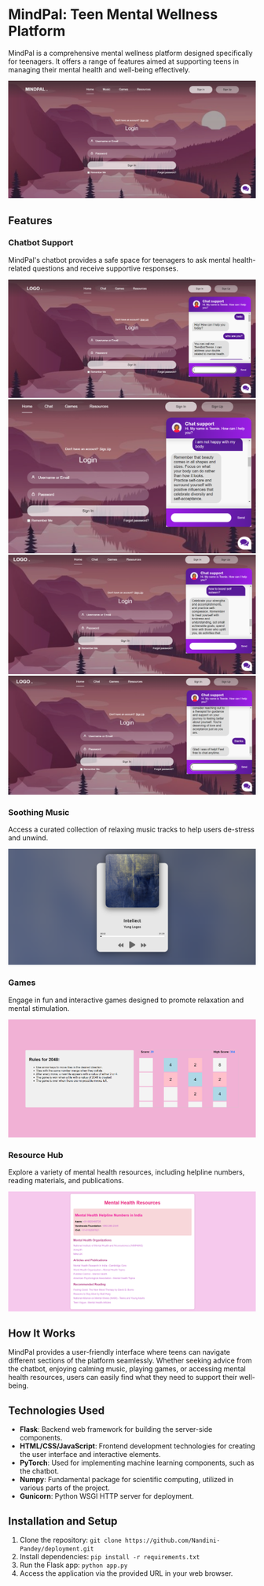 # MindPal: Teen Mental Wellness Platform

MindPal is a comprehensive mental wellness platform designed specifically for teenagers. It offers a range of features aimed at supporting teens in managing their mental health and well-being effectively.

![MindPal Home_page](home.png)


## Features

### Chatbot Support

MindPal's chatbot provides a safe space for teenagers to ask mental health-related questions and receive supportive responses.

![Chatbot](bot1.png)
![Chatbot](bot2.png)
![Chatbot](bot3.png)
![Chatbot](bot4.png)


### Soothing Music

Access a curated collection of relaxing music tracks to help users de-stress and unwind.

![Soothing Music](music.png)


### Games

Engage in fun and interactive games designed to promote relaxation and mental stimulation.

![Games](game.png)


### Resource Hub

Explore a variety of mental health resources, including helpline numbers, reading materials, and publications.

![Resource Hub](resources.png)

## How It Works

MindPal provides a user-friendly interface where teens can navigate different sections of the platform seamlessly. Whether seeking advice from the chatbot, enjoying calming music, playing games, or accessing mental health resources, users can easily find what they need to support their well-being.

## Technologies Used

- **Flask**: Backend web framework for building the server-side components.
- **HTML/CSS/JavaScript**: Frontend development technologies for creating the user interface and interactive elements.
- **PyTorch**: Used for implementing machine learning components, such as the chatbot.
- **Numpy**: Fundamental package for scientific computing, utilized in various parts of the project.
- **Gunicorn**: Python WSGI HTTP server for deployment.

## Installation and Setup

1. Clone the repository: `git clone https://github.com/Nandini-Pandey/deployment.git`
2. Install dependencies: `pip install -r requirements.txt`
3. Run the Flask app: `python app.py`
4. Access the application via the provided URL in your web browser.


